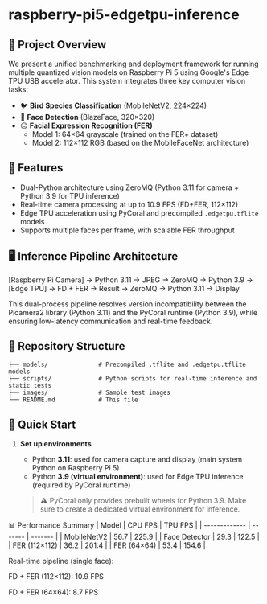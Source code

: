 # raspberry-pi5-edgetpu-inference

## 🧠 Project Overview

We present a unified benchmarking and deployment framework for running multiple quantized vision models on Raspberry Pi 5 using Google's Edge TPU USB accelerator. This system integrates three key computer vision tasks:

- 🐦 **Bird Species Classification** (MobileNetV2, 224×224)
- 🙂 **Face Detection** (BlazeFace, 320×320)
- 😐 **Facial Expression Recognition (FER)**  
  - Model 1: 64×64 grayscale (trained on the FER+ dataset)  
  - Model 2: 112×112 RGB (based on the MobileFaceNet architecture)


## 🔧 Features

- Dual-Python architecture using ZeroMQ (Python 3.11 for camera + Python 3.9 for TPU inference)
- Real-time camera processing at up to 10.9 FPS (FD+FER, 112×112)
- Edge TPU acceleration using PyCoral and precompiled `.edgetpu.tflite` models
- Supports multiple faces per frame, with scalable FER throughput

## 🖥️ Inference Pipeline Architecture

[Raspberry Pi Camera] → Python 3.11 → JPEG → ZeroMQ → Python 3.9 → [Edge TPU] → FD + FER → Result → ZeroMQ → Python 3.11 → Display

This dual-process pipeline resolves version incompatibility between the Picamera2 library (Python 3.11) and the PyCoral runtime (Python 3.9), while ensuring low-latency communication and real-time feedback.

## 📂 Repository Structure

```
├── models/              # Precompiled .tflite and .edgetpu.tflite models  
├── scripts/             # Python scripts for real-time inference and static tests  
├── images/              # Sample test images  
└── README.md            # This file
```
## 🚀 Quick Start
1. **Set up environments**

   - Python **3.11**: used for camera capture and display (main system Python on Raspberry Pi 5)
   - Python **3.9 (virtual environment)**: used for Edge TPU inference (required by PyCoral runtime)

   > ⚠️ PyCoral only provides prebuilt wheels for Python 3.9. Make sure to create a dedicated virtual environment for inference.

📊 Performance Summary
| Model         | CPU FPS | TPU FPS |
| ------------- | ------- | ------- |
| MobileNetV2   | 56.7    | 225.9   |
| Face Detector | 29.3    | 122.5   |
| FER (112×112) | 36.2    | 201.4   |
| FER (64×64)   | 53.4    | 154.6   |

Real-time pipeline (single face):

FD + FER (112×112): 10.9 FPS

FD + FER (64×64): 8.7 FPS
